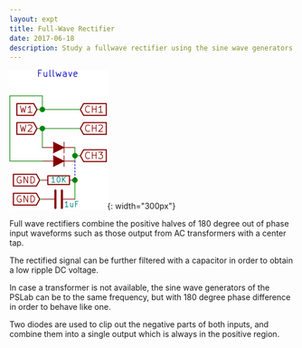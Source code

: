 ```yaml
---
layout: expt
title: Full-Wave Rectifier
date: 2017-06-18
description: Study a fullwave rectifier using the sine wave generators
---
```


![](images/schematics/fullwave.svg){: width="300px"}

Full wave rectifiers combine the positive halves of 180 degree out of phase input waveforms such as those output from AC transformers with a center tap.

The rectified signal can be further filtered with a capacitor in order to obtain a low ripple DC voltage.

In case a transformer is not available, the sine wave generators of the PSLab can be to the same frequency, but with 180 degree phase difference in order to behave like one.

Two diodes are used to clip out the negative parts of both inputs, and combine them into a single output which is always in the positive region.


